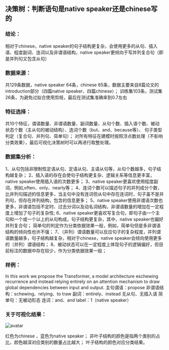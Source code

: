 ##  决策树：判断语句是native speaker还是chinese写的


### 结论：

相对于chinese，native speaker的句子结构更复杂，会使用更多的从句、插入语、程度副词、连词以及非谓语结构，native speaker更倾向于写并列复合句（即是并列句又包含从句）


### 数据来源：

共129条数据，native speaker 64条，chinese 65条，数据主要来自8篇论文的introduction部分（四篇native speaker、四篇chinese）；
    训练集103条，测试集26条，为避免过拟合使用剪枝，最后在测试集准确率到0.7左右


### 特征选择：

共10个特征，谓语数量、非谓语数量、副词数量、从句个数、插入语个数、被动状态个数（主从句的被动结构）、连词个数（but、and、because等）、
句子类型判定（复合句、并列句、简单句）；
对所有特征在建模时按照浮点数处理（不影响分类效果），最后可视化决策树时可以再进行取整处理。


### 数据集分析：

1、从句包括非限制性定语从句、定语从句、主语从句等，从句个数越多，句子结构越复杂；
2、插入语的存在会使句子结构更复杂、逻辑关系等信息更丰富，native speaker使用插入语的次数更多；
3、native speaker更喜欢使用程度副词，例如,often、only、nearly等；
4、连词个数可以描述句子的并列成分个数，比并列句描述的信息更多，当主句中没有连词但从句中存在连词时，句子虽不是并列句，但存在并列结构，包含的信息更多；
5、native speaker使用非谓语次数也更多，非谓语包括不定时、过去分词以及动名词结构，非谓语数量的增加在一定程度上增加了句子的复杂性;
6、native speaker更喜欢写复合句，即句子由一个主句和一个或一个以上的从句构成，句子结构更复杂，其中，native speaker也偏好并列复合句；
简单句的判定作为分类依据效果一般，例如，简单句但是多非谓语结构的倾向性也许不强；
7、（并列）谓语数量可以反应句子的复杂程度，并列谓语数量越多，句子结构越复杂，相对于chinese，native speaker会倾向使用更多的（并列）谓语结构；
8、被动状态可以在一定程度上体现句子的逻辑偏好，但目前标注的数据中存在较少，作为分类依据效果一般；

### 样例：

In this work we propose the Transformer, a model architecture eschewing recurrence and instead relying entirely on an attention mechanism to draw global dependencies between input and output.
主句谓语：propose
非谓语结构：schewing、relying、to traw
副词：entirely、instead
无从句、无插入语
简单句：无被动形态
连词：and、and
label：1（native speaker）

### 关于可视化结果：

![avatar](https://s1.328888.xyz/2022/04/20/rmJgk.png) 

红色为chinese ，蓝色为native speaker；
非叶子结构的颜色是指两个类别的占比，颜色越深对应类别的数量占比越大；
叶子结构的颜色对应分类结果。





